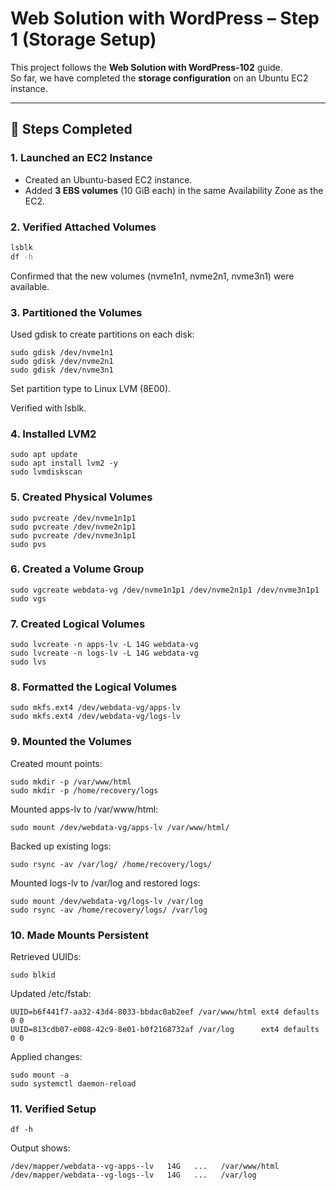 # Web Solution with WordPress – Step 1 (Storage Setup)

This project follows the **Web Solution with WordPress-102** guide.  
So far, we have completed the **storage configuration** on an Ubuntu EC2 instance.  

---

## 📌 Steps Completed

### 1. Launched an EC2 Instance
- Created an Ubuntu-based EC2 instance.
- Added **3 EBS volumes** (10 GiB each) in the same Availability Zone as the EC2.

### 2. Verified Attached Volumes
```bash
lsblk
df -h
```

Confirmed that the new volumes (nvme1n1, nvme2n1, nvme3n1) were available.

### 3. Partitioned the Volumes

Used gdisk to create partitions on each disk:

```
sudo gdisk /dev/nvme1n1
sudo gdisk /dev/nvme2n1
sudo gdisk /dev/nvme3n1
```

Set partition type to Linux LVM (8E00).

Verified with lsblk.

### 4. Installed LVM2

```
sudo apt update
sudo apt install lvm2 -y
sudo lvmdiskscan
```

### 5. Created Physical Volumes

```
sudo pvcreate /dev/nvme1n1p1
sudo pvcreate /dev/nvme2n1p1
sudo pvcreate /dev/nvme3n1p1
sudo pvs
```

### 6. Created a Volume Group

```
sudo vgcreate webdata-vg /dev/nvme1n1p1 /dev/nvme2n1p1 /dev/nvme3n1p1
sudo vgs
```

### 7. Created Logical Volumes

```
sudo lvcreate -n apps-lv -L 14G webdata-vg
sudo lvcreate -n logs-lv -L 14G webdata-vg
sudo lvs
```

### 8. Formatted the Logical Volumes

```
sudo mkfs.ext4 /dev/webdata-vg/apps-lv
sudo mkfs.ext4 /dev/webdata-vg/logs-lv
```

### 9. Mounted the Volumes

Created mount points:

```
sudo mkdir -p /var/www/html
sudo mkdir -p /home/recovery/logs
```

Mounted apps-lv to /var/www/html:

```
sudo mount /dev/webdata-vg/apps-lv /var/www/html/
```

Backed up existing logs:

```
sudo rsync -av /var/log/ /home/recovery/logs/
```

Mounted logs-lv to /var/log and restored logs:

```
sudo mount /dev/webdata-vg/logs-lv /var/log
sudo rsync -av /home/recovery/logs/ /var/log
```

### 10. Made Mounts Persistent

Retrieved UUIDs:

```
sudo blkid
```

Updated /etc/fstab:

```
UUID=b6f441f7-aa32-43d4-8033-bbdac0ab2eef /var/www/html ext4 defaults 0 0
UUID=813cdb07-e008-42c9-8e01-b0f2168732af /var/log      ext4 defaults 0 0
```

Applied changes:

```
sudo mount -a
sudo systemctl daemon-reload
```

### 11. Verified Setup

```
df -h
```

Output shows:

```
/dev/mapper/webdata--vg-apps--lv   14G   ...   /var/www/html
/dev/mapper/webdata--vg-logs--lv   14G   ...   /var/log
```
